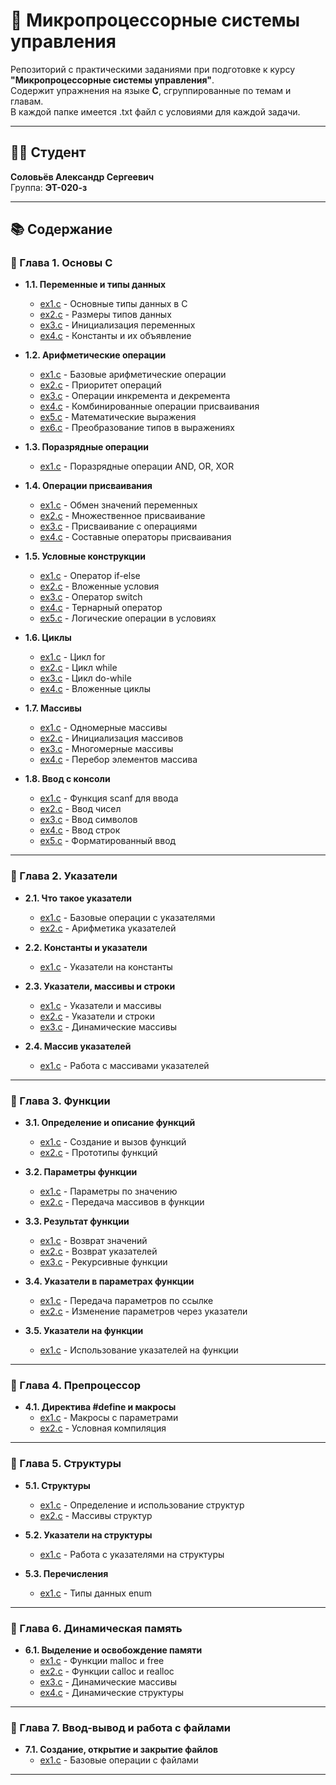 # 📘 Микропроцессорные системы управления

Репозиторий с практическими заданиями при подготовке к курсу **"Микропроцессорные системы управления"**.  
Содержит упражнения на языке **C**, сгруппированные по темам и главам.  
В каждой папке имеется .txt файл с условиями для каждой задачи.

---

## 👨‍🎓 Студент
**Соловьёв Александр Сергеевич**    
Группа: **ЭТ-020-з**

---

## 📚 Содержание

### 🔹 Глава 1. Основы C
- **1.1. Переменные и типы данных**
  - [ex1.c](Chapter%201/1/ex1.c) - Основные типы данных в C
  - [ex2.c](Chapter%201/1/ex2.c) - Размеры типов данных
  - [ex3.c](Chapter%201/1/ex3.c) - Инициализация переменных
  - [ex4.c](Chapter%201/1/ex4.c) - Константы и их объявление

- **1.2. Арифметические операции**
  - [ex1.c](Chapter%201/2/ex1.c) - Базовые арифметические операции
  - [ex2.c](Chapter%201/2/ex2.c) - Приоритет операций
  - [ex3.c](Chapter%201/2/ex3.c) - Операции инкремента и декремента
  - [ex4.c](Chapter%201/2/ex4.c) - Комбинированные операции присваивания
  - [ex5.c](Chapter%201/2/ex5.c) - Математические выражения
  - [ex6.c](Chapter%201/2/ex6.c) - Преобразование типов в выражениях

- **1.3. Поразрядные операции**
  - [ex1.c](Chapter%201/3/ex1.c) - Поразрядные операции AND, OR, XOR

- **1.4. Операции присваивания**
  - [ex1.c](Chapter%201/4/ex1.c) - Обмен значений переменных
  - [ex2.c](Chapter%201/4/ex2.c) - Множественное присваивание
  - [ex3.c](Chapter%201/4/ex3.c) - Присваивание с операциями
  - [ex4.c](Chapter%201/4/ex4.c) - Составные операторы присваивания

- **1.5. Условные конструкции**
  - [ex1.c](Chapter%201/5/ex1.c) - Оператор if-else
  - [ex2.c](Chapter%201/5/ex2.c) - Вложенные условия
  - [ex3.c](Chapter%201/5/ex3.c) - Оператор switch
  - [ex4.c](Chapter%201/5/ex4.c) - Тернарный оператор
  - [ex5.c](Chapter%201/5/ex5.c) - Логические операции в условиях

- **1.6. Циклы**
  - [ex1.c](Chapter%201/6/ex1.c) - Цикл for
  - [ex2.c](Chapter%201/6/ex2.c) - Цикл while
  - [ex3.c](Chapter%201/6/ex3.c) - Цикл do-while
  - [ex4.c](Chapter%201/6/ex4.c) - Вложенные циклы

- **1.7. Массивы**
  - [ex1.c](Chapter%201/7/ex1.c) - Одномерные массивы
  - [ex2.c](Chapter%201/7/ex2.c) - Инициализация массивов
  - [ex3.c](Chapter%201/7/ex3.c) - Многомерные массивы
  - [ex4.c](Chapter%201/7/ex4.c) - Перебор элементов массива

- **1.8. Ввод с консоли**
  - [ex1.c](Chapter%201/8/ex1.c) - Функция scanf для ввода
  - [ex2.c](Chapter%201/8/ex2.c) - Ввод чисел
  - [ex3.c](Chapter%201/8/ex3.c) - Ввод символов
  - [ex4.c](Chapter%201/8/ex4.c) - Ввод строк
  - [ex5.c](Chapter%201/8/ex5.c) - Форматированный ввод

---

### 🔹 Глава 2. Указатели
- **2.1. Что такое указатели**
  - [ex1.c](Chapter%202/1/ex1.c) - Базовые операции с указателями
  - [ex2.c](Chapter%202/1/ex2.c) - Арифметика указателей

- **2.2. Константы и указатели**
  - [ex1.c](Chapter%202/2/ex1.c) - Указатели на константы

- **2.3. Указатели, массивы и строки**
  - [ex1.c](Chapter%202/3/ex1.c) - Указатели и массивы
  - [ex2.c](Chapter%202/3/ex2.c) - Указатели и строки
  - [ex3.c](Chapter%202/3/ex3.c) - Динамические массивы

- **2.4. Массив указателей**
  - [ex1.c](Chapter%202/4/ex1.c) - Работа с массивами указателей

---

### 🔹 Глава 3. Функции
- **3.1. Определение и описание функций**
  - [ex1.c](Chapter%203/1/ex1.c) - Создание и вызов функций
  - [ex2.c](Chapter%203/1/ex2.c) - Прототипы функций

- **3.2. Параметры функции**
  - [ex1.c](Chapter%203/2/ex1.c) - Параметры по значению
  - [ex2.c](Chapter%203/2/ex2.c) - Передача массивов в функции

- **3.3. Результат функции**
  - [ex1.c](Chapter%203/3/ex1.c) - Возврат значений
  - [ex2.c](Chapter%203/3/ex2.c) - Возврат указателей
  - [ex3.c](Chapter%203/3/ex3.c) - Рекурсивные функции

- **3.4. Указатели в параметрах функции**
  - [ex1.c](Chapter%203/4/ex1.c) - Передача параметров по ссылке
  - [ex2.c](Chapter%203/4/ex2.c) - Изменение параметров через указатели

- **3.5. Указатели на функции**
  - [ex1.c](Chapter%203/5/ex1.c) - Использование указателей на функции

---

### 🔹 Глава 4. Препроцессор
- **4.1. Директива #define и макросы**
  - [ex1.c](Chapter%204/1/ex1.c) - Макросы с параметрами
  - [ex2.c](Chapter%204/1/ex2.c) - Условная компиляция

---

### 🔹 Глава 5. Структуры
- **5.1. Структуры**
  - [ex1.c](Chapter%205/1/ex1.c) - Определение и использование структур
  - [ex2.c](Chapter%205/1/ex2.c) - Массивы структур

- **5.2. Указатели на структуры**
  - [ex1.c](Chapter%205/2/ex1.c) - Работа с указателями на структуры

- **5.3. Перечисления**
  - [ex1.c](Chapter%205/3/ex1.c) - Типы данных enum

---

### 🔹 Глава 6. Динамическая память
- **6.1. Выделение и освобождение памяти**
  - [ex1.c](Chapter%206/1/ex1.c) - Функции malloc и free
  - [ex2.c](Chapter%206/1/ex2.c) - Функции calloc и realloc
  - [ex3.c](Chapter%206/1/ex3.c) - Динамические массивы
  - [ex4.c](Chapter%206/1/ex4.c) - Динамические структуры

---

### 🔹 Глава 7. Ввод-вывод и работа с файлами
- **7.1. Создание, открытие и закрытие файлов**
  - [ex1.c](Chapter%207/1/ex1.c) - Базовые операции с файлами


---

